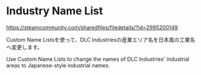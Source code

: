 # Industry Name List
https://steamcommunity.com/sharedfiles/filedetails/?id=2995200149

Custom Name Listsを使って、DLC Industriesの産業エリア名を日本風の工業名へ変更します。

Use Custom Name Lists to change the names of DLC Industries' industrial areas to Japanese-style industrial names.

